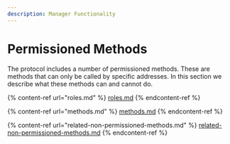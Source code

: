 ```yaml
---
description: Manager Functionality
---
```


# Permissioned Methods

The protocol includes a number of permissioned methods. These are methods that can only be called by specific addresses. In this section we describe what these methods can and cannot do.

{% content-ref url="roles.md" %}
[roles.md](roles.md)
{% endcontent-ref %}

{% content-ref url="methods.md" %}
[methods.md](methods.md)
{% endcontent-ref %}

{% content-ref url="related-non-permissioned-methods.md" %}
[related-non-permissioned-methods.md](related-non-permissioned-methods.md)
{% endcontent-ref %}

